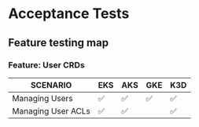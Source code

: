 # Acceptance Tests

## Feature testing map
<!-- insert snippet -->
### Feature: User CRDs

|      SCENARIO      | EKS | AKS | GKE | K3D |
|--------------------|-----|-----|-----|-----|
| Managing Users     | ✅  | ✅  | ✅  | ✅  |
| Managing User ACLs | ✅  | ✅  |     | ✅  |


